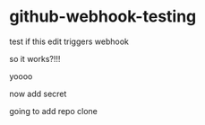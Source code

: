 github-webhook-testing
======================

test if this edit triggers webhook

so it works?!!!

yoooo

now add secret

going to add repo clone
